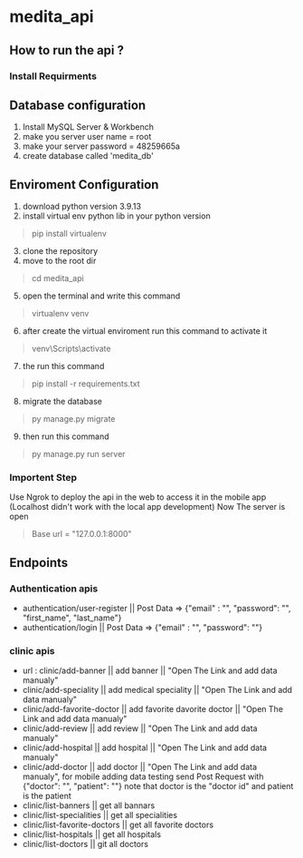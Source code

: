 # medita_api

## How to run the api ?
### Install Requirments

## Database configuration 
1. Install MySQL Server & Workbench
2. make you server user name = root
3. make your server password = 48259665a
4. create database called 'medita_db'


## Enviroment Configuration
1. download python version 3.9.13
2. install virtual env python lib in your python version
> pip install virtualenv
3. clone the repository
4. move to the root dir
> cd medita_api
5. open the terminal and write this command
> virtualenv venv
6. after create the virtual enviroment run this command to activate it
> venv\Scripts\activate
7. the run this command
> pip install -r requirements.txt
8. migrate the database
> py manage.py migrate
9. then run this command 
> py manage.py run server

### Importent Step
Use Ngrok to deploy the api in the web to access it in the mobile app (Localhost didn't work with the local app development)
Now The server is open



> Base url = "127.0.0.1:8000"

## Endpoints

### Authentication apis
- authentication/user-register || Post Data => {"email" : "", "password": "", "first_name", "last_name"}
- authentication/login || Post Data => {"email" : "", "password": ""}


### clinic apis
- url : clinic/add-banner || add banner ||  "Open The Link and add data manualy"
- clinic/add-speciality || add medical speciality || "Open The Link and add data manualy"
- clinic/add-favorite-doctor || add favorite davorite doctor || "Open The Link and add data manualy" 
- clinic/add-review || add review || "Open The Link and add data manualy"
- clinic/add-hospital || add hospital || "Open The Link and add data manualy"
- clinic/add-doctor || add doctor || "Open The Link and add data manualy", for mobile adding data testing send Post Request with {"doctor": "", "patient": ""} note that doctor is the "doctor id" and patient is the patient
- clinic/list-banners || get all bannars 
- clinic/list-specialities || get all specialities
- clinic/list-favorite-doctors || get all favorite doctors
- clinic/list-hospitals || get all hospitals
- clinic/list-doctors || git all doctors
